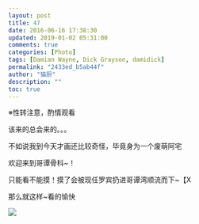 ```yaml
---
layout: post
title: 47
date: 2016-06-16 17:38:30
updated: 2019-01-02 05:31:00
comments: true
categories: [Photo]
tags: [Damian Wayne, Dick Grayson, damidick]
permalink: "2433ed_b5ab44f"
author: "猫厨"
description: ""
toc: true
---
```


<p>※性转注意，酌情观看</p> 
<p>该来的总会来的。。。</p> 
<p>不如说我到今天才画还比较奇怪，毕竟身为一个废萌阿宅</p> 
<p>欢迎来到哥谭骨科~！</p> 
<p>只能看不能摸！摸了会被现任罗宾扔进哥谭湾顺流而下~【X</p> 
<p>那么就这样~看的愉快</p>

![](https://nos.netease.com/imglf1/img/cVZNdzJtQk9JV2MyMU5GM3lnZWJGOFZ3T1c1Wjc5ZENRWTBrSkJSbzZCZ1dWN0sxMEVJUSt3PT0.jpg)